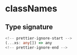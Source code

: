# classNames

## Type signature

```typescript
<!-- prettier-ignore-start -->
(...xs: any[]) => any
<!-- prettier-ignore-end -->
```
